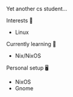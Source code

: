 Yet another cs student...

Interests 👀
- Linux

Currently learning 🌱
- Nix/NixOS

Personal setup 🖥
- NixOS
- Gnome
